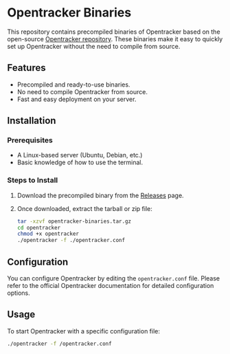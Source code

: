 # Opentracker Binaries

This repository contains precompiled binaries of Opentracker based on the open-source [Opentracker repository](https://erdgeist.org/gitweb/opentracker/). These binaries make it easy to quickly set up Opentracker without the need to compile from source.

## Features

- Precompiled and ready-to-use binaries.
- No need to compile Opentracker from source.
- Fast and easy deployment on your server.

## Installation

### Prerequisites
- A Linux-based server (Ubuntu, Debian, etc.)
- Basic knowledge of how to use the terminal.

### Steps to Install

1. Download the precompiled binary from the [Releases](https://github.com/bigcaibao/opentracker-binaries/releases) page.
   
2. Once downloaded, extract the tarball or zip file:
   
   ```bash
   tar -xzvf opentracker-binaries.tar.gz
   cd opentracker
   chmod +x opentracker
   ./opentracker -f ./opentracker.conf
   ```


## Configuration
You can configure Opentracker by editing the `opentracker.conf` file. Please refer to the official Opentracker documentation for detailed configuration options.

## Usage
To start Opentracker with a specific configuration file:
```bash
./opentracker -f /opentracker.conf
```

